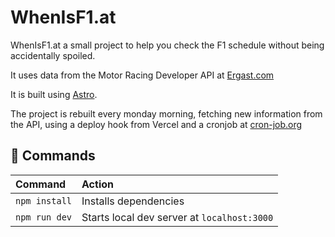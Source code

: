 # WhenIsF1.at

WhenIsF1.at a small project to help you check the F1 schedule without being accidentally spoiled.

It uses data from the Motor Racing Developer API at [Ergast.com](https://ergast.com/mrd/)

It is built using [Astro](https://astro.build).

The project is rebuilt every monday morning, fetching new information from the API, using a deploy hook from Vercel and a cronjob at [cron-job.org](https://cron-job.org/)

## 🧞 Commands

| Command       | Action                                      |
| :------------ | :------------------------------------------ |
| `npm install` | Installs dependencies                       |
| `npm run dev` | Starts local dev server at `localhost:3000` |
